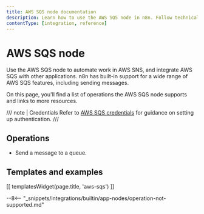 ```yaml
---
title: AWS SQS node documentation
description: Learn how to use the AWS SQS node in n8n. Follow technical documentation to integrate AWS SQS node into your workflows.
contentType: [integration, reference]
---
```


# AWS SQS node

Use the AWS SQS node to automate work in AWS SNS, and integrate AWS SQS with other applications. n8n has built-in support for a wide range of AWS SQS features, including sending messages.

On this page, you'll find a list of operations the AWS SQS node supports and links to more resources.

/// note | Credentials
Refer to  [AWS SQS credentials](/integrations/builtin/credentials/aws.md) for guidance on setting up authentication. 
///

## Operations

* Send a message to a queue.

## Templates and examples

<!-- see https://www.notion.so/n8n/Pull-in-templates-for-the-integrations-pages-37c716837b804d30a33b47475f6e3780 -->
[[ templatesWidget(page.title, 'aws-sqs') ]]

--8<-- "_snippets/integrations/builtin/app-nodes/operation-not-supported.md"

